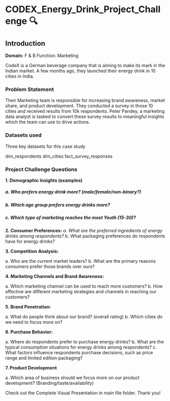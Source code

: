 # CODEX_Energy_Drink_Project_Challenge 🔍

## Introduction

**Domain:** F & B Function: Marketing

CodeX is a German beverage company that is aiming to make its mark in the Indian market. A few months ago, they launched their energy drink in 10 cities in India.

### Problem Statement
Their Marketing team is responsible for increasing brand awareness, market share, and product development. They conducted a survey in those 10 cities and received results from 10k respondents. Peter Pandey, a marketing data analyst is tasked to convert these survey results to meaningful insights which the team can use to drive actions.

### Datasets used
Three key datasets for this case study

dim_respondents
dim_cities
fact_survey_responses

### Project Challenge Questions
                  
**1. Demographic Insights (examples)**
   ##### a. Who prefers energy drink more? (male/female/non-binary?)
   ##### b. Which age group prefers energy drinks more?
   ##### c. Which type of marketing reaches the most Youth (15-30)?

**2. Consumer Preferences:**
  *a. What are the preferred ingredients of energy drinks among respondents?*
  b. What packaging preferences do respondents have for energy drinks?

**3. Competition Analysis:**

  a. Who are the current market leaders?
  b. What are the primary reasons consumers prefer those brands over ours?

**4. Marketing Channels and Brand Awareness:**

  a. Which marketing channel can be used to reach more customers?
  b. How effective are different marketing strategies and channels in reaching our customers?

**5. Brand Penetration:**

  a. What do people think about our brand? (overall rating)
  b. Which cities do we need to focus more on?

**6. Purchase Behavior:**

  a. Where do respondents prefer to purchase energy drinks?
  b. What are the typical consumption situations for energy drinks among respondents?
  c. What factors influence respondents purchase decisions, such as price range and limited edition packaging?

**7. Product Development**
   
  a. Which area of business should we focus more on our product development? (Branding/taste/availability)
  
Check out the Complete Visual Presentation in main file folder. Thank you!
